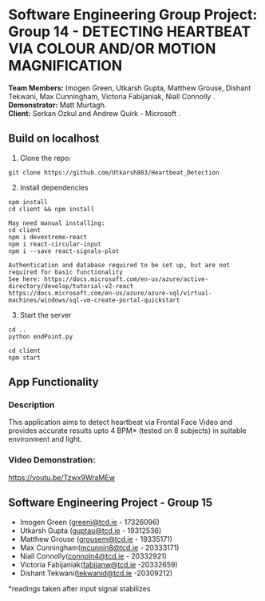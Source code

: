 # **Software Engineering Group Project: Group 14 - DETECTING HEARTBEAT VIA COLOUR AND/OR MOTION MAGNIFICATION**
**Team Members:** Imogen Green, Utkarsh Gupta, Matthew Grouse, Dishant Tekwani, Max Cunningham, Victoria Fabijaniak, Niall Connolly .
**Demonstrator:** Matt Murtagh.  
**Client:** Serkan Ozkul and Andrew Quirk - Microsoft .

## Build on localhost
1. Clone the repo: 
```
git clone https://github.com/Utkarsh803/Heartbeat_Detection
```

2. Install dependencies
```
npm install
cd client && npm install

May need manual installing:
cd client
npm i devextreme-react
npm i react-circular-input
npm i --save react-signals-plot

Authentication and database required to be set up, but are not required for basic functionality
See here: https://docs.microsoft.com/en-us/azure/active-directory/develop/tutorial-v2-react
https://docs.microsoft.com/en-us/azure/azure-sql/virtual-machines/windows/sql-vm-create-portal-quickstart

```

3. Start the server
```
cd ..
python endPoint.py

cd client
npm start
```

## App Functionality
### Description
This application aims to detect heartbeat via Frontal Face Video and provides accurate results upto 4 BPM* (tested on 8 subjects) in suitable environment and light.

### Video Demonstration:  
https://youtu.be/Tzwx9WraMEw

## Software Engineering Project - Group 15
- Imogen Green (greeni@tcd.ie - 17326096)
- Utkarsh Gupta (guptau@tcd.ie - 19312536)
- Matthew Grouse (grousem@tcd.ie - 19335171)
- Max Cunningham(mcunnin8@tcd.ie - 20333171)
- Niall Connolly(connoln4@tcd.ie - 20332921)
- Victoria Fabijaniak(fabijanw@tcd.ie -20332659)
- Dishant Tekwani(tekwanid@tcd.ie -20309212)

*readings taken after input signal stabilizes